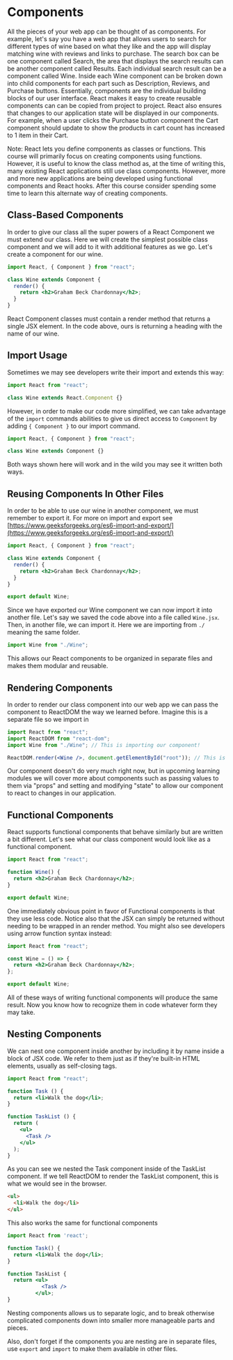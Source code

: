 # Components

All the pieces of your web app can be thought of as components. For example, let's say you have a web app that allows users to search for different types of wine based on what they like and the app will display matching wine with reviews and links to purchase. The search box can be one component called Search, the area that displays the search results can be another component called Results. Each individual search result can be a component called Wine. Inside each Wine component can be broken down into child components for each part such as Description, Reviews, and Purchase buttons. Essentially, components are the individual building blocks of our user interface. React makes it easy to create reusable components can can be copied from project to project. React also ensures that changes to our application state will be displayed in our components. For example, when a user clicks the Purchase button component the Cart component should update to show the products in cart count has increased to 1 item in their Cart.

Note: React lets you define components as classes or functions. This course will primarily focus on creating components using functions. However, it is useful to know the class method as, at the time of writing this, many existing React applications still use class components. However, more and more new applications are being developed using functional components and React hooks. After this course consider spending some time to learn this alternate way of creating components.

## Class-Based Components

In order to give our class all the super powers of a React Component we must extend our class. Here we will create the simplest possible class component and we will add to it with additional features as we go. Let's create a component for our wine.

```jsx
import React, { Component } from "react";

class Wine extends Component {
  render() {
    return <h2>Graham Beck Chardonnay</h2>;
  }
}
```

React Component classes must contain a render method that returns a single JSX element. In the code above, ours is returning a heading with the name of our wine.

## Import Usage

Sometimes we may see developers write their import and extends this way:

```jsx
import React from "react";

class Wine extends React.Component {}
```

However, in order to make our code more simplified, we can take advantage of the `import` commands abilities to give us direct access to `Component` by adding `{ Component }` to our import command.

```jsx
import React, { Component } from "react";

class Wine extends Component {}
```

Both ways shown here will work and in the wild you may see it written both ways.

## Reusing Components In Other Files

In order to be able to use our wine in another component, we must remember to export it. For more on import and export see [https://www.geeksforgeeks.org/es6-import-and-export/](https://www.geeksforgeeks.org/es6-import-and-export/)

```jsx
import React, { Component } from "react";

class Wine extends Component {
  render() {
    return <h2>Graham Beck Chardonnay</h2>;
  }
}

export default Wine;
```

Since we have exported our Wine component we can now import it into another file. Let's say we saved the code above into a file called `Wine.jsx`. Then, in another file, we can import it. Here we are importing from `./` meaning the same folder.

```javascript
import Wine from "./Wine";
```

This allows our React components to be organized in separate files and makes them modular and reusable.

## Rendering Components

In order to render our class component into our web app we can pass the component to ReactDOM the way we learned before. Imagine this is a separate file so we import in

```jsx
import React from "react";
import ReactDOM from "react-dom";
import Wine from "./Wine"; // This is importing our component!

ReactDOM.render(<Wine />, document.getElementById("root")); // This is rendering our component into the DOM.
```

Our component doesn't do very much right now, but in upcoming learning modules we will cover more about components such as passing values to them via "props" and setting and modifying "state" to allow our component to react to changes in our application.

## Functional Components

React supports functional components that behave similarly but are written a bit different. Let's see what our class component would look like as a functional component.

```jsx
import React from "react";

function Wine() {
  return <h2>Graham Beck Chardonnay</h2>;
}

export default Wine;
```

One immediately obvious point in favor of Functional components is that they use less code. Notice also that the JSX can simply be returned without needing to be wrapped in an render method. You might also see developers using arrow function syntax instead:

```jsx
import React from "react";

const Wine = () => {
  return <h2>Graham Beck Chardonnay</h2>;
};

export default Wine;
```

All of these ways of writing functional components will produce the same result. Now you know how to recognize them in code whatever form they may take.

## Nesting Components

We can nest one component inside another by including it by name inside a block of JSX code. We refer to them just as if they're built-in HTML elements, usually as self-closing tags.

```jsx
import React from "react";

function Task () {
  return <li>Walk the dog</li>;
}

function TaskList () {
  return (
    <ul>
      <Task />
    </ul>
  );
}
```

As you can see we nested the Task component inside of the TaskList component. If we tell ReactDOM to render the TaskList component, this is what we would see in the browser.

```html
<ul>
  <li>Walk the dog</li>
</ul>
```

This also works the same for functional components

```jsx
import React from 'react';

function Task() {
  return <li>Walk the dog</li>;
}

function TaskList {
  return <ul>
           <Task />
         </ul>;
}
```

Nesting components allows us to separate logic, and to break otherwise complicated components down into smaller more manageable parts and pieces.

Also, don't forget if the components you are nesting are in separate files, use `export` and `import` to make them available in other files.
